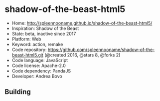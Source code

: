 # shadow-of-the-beast-html5

- Home: http://spleennooname.github.io/shadow-of-the-beast-html5/
- Inspiration: Shadow of the Beast
- State: beta, inactive since 2017
- Platform: Web
- Keyword: action, remake
- Code repository: https://github.com/spleennooname/shadow-of-the-beast-html5.git (@created 2016, @stars 8, @forks 2)
- Code language: JavaScript
- Code license: Apache-2.0
- Code dependency: PandaJS
- Developer: Andrea Bovo

## Building
